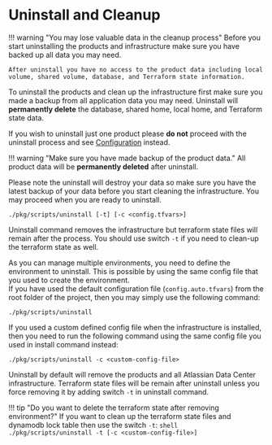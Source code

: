# Uninstall and Cleanup 

!!! warning "You may lose valuable data in the cleanup process"
    Before you start uninstalling the products and infrastructure make sure you have backed up all data you may need. 
    
    After uninstall you have no access to the product data including local volume, shared volume, database, and Terraform state information. 


To uninstall the products and clean up the infrastructure first make sure you made a backup from all application data you may need.
Uninstall will **permanently delete** the database, shared home, local home, and Terraform state data.

If you wish to uninstall just one product please **do not** proceed with the uninstall process and see [Configuration](CONFIGURATION.md) instead. 

!!! warning "Make sure you have made backup of the product data."
    All product data will be **permanently deleted** after uninstall.

Please note the uninstall will destroy your data so make sure you have the latest backup of your data before you start cleaning the infrastructure.
You may proceed when you are ready to uninstall. 

```shell
./pkg/scripts/uninstall [-t] [-c <config.tfvars>]
```
Uninstall command removes the infrastructure but terraform state files will remain after the process. 
You should use switch `-t` if you need to clean-up the terraform state as well.

As you can manage multiple environments, you need to define the environment to uninstall. 
This is possible by using the same config file that you used to create the environment.  
If you have used the default configuration file (`config.auto.tfvars`) from the root folder of the project, then you may simply use the following command:

```shell 
./pkg/scripts/uninstall
```

If you used a custom defined config file when the infrastructure is installed, then you need to run the following command using the same config file you used in install command instead:
```
./pkg/scripts/uninstall -c <custom-config-file>
```

Uninstall by default will remove the products and all Atlassian Data Center infrastructure. 
Terraform state files will be remain after uninstall unless you force removing it by adding switch `-t` in uninstall command. 

!!! tip "Do you want to delete the terraform state after removing environment?"
    If you want to clean up the terraform state files and dynamodb lock table then use the switch `-t`:
    ```shell 
    ./pkg/scripts/uninstall -t [-c <custom-config-file>]
    ```
